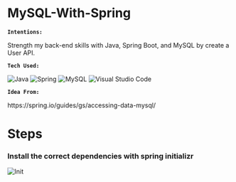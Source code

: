 # MySQL-With-Spring

<b> <code>Intentions:</code> </b>

Strength my back-end skills with Java, Spring Boot, and MySQL by create a User API.

<b> <code>Tech Used:</code> </b>

![Java](https://img.shields.io/badge/java-%23ED8B00.svg?style=for-the-badge&logo=openjdk&logoColor=white)
![Spring](https://img.shields.io/badge/spring-%236DB33F.svg?style=for-the-badge&logo=spring&logoColor=white)
![MySQL](https://img.shields.io/badge/mysql-%2300f.svg?style=for-the-badge&logo=mysql&logoColor=white)
![Visual Studio Code](https://img.shields.io/badge/Visual%20Studio%20Code-0078d7.svg?style=for-the-badge&logo=visual-studio-code&logoColor=white)


<b> <code>Idea From:</code> </b>

<link>https://spring.io/guides/gs/accessing-data-mysql/</link>


# Steps
### Install the correct dependencies with spring initializr

![Init](https://github.com/hayde0264/MySQL-API/blob/main/assets/init.png)
